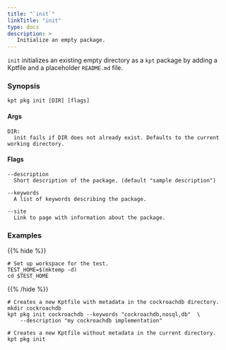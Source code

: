 ```yaml
---
title: "`init`"
linkTitle: "init"
type: docs
description: >
   Initialize an empty package.
---
```

<!--mdtogo:Short
    Initialize an empty package.
-->

`init` initializes an existing empty directory as a `kpt` package by adding
a Kptfile and a placeholder `README.md` file.

### Synopsis
<!--mdtogo:Long-->
```
kpt pkg init [DIR] [flags]
```

#### Args

```
DIR:
  init fails if DIR does not already exist. Defaults to the current working directory.
```

#### Flags

```
--description
  Short description of the package. (default "sample description")

--keywords
  A list of keywords describing the package.

--site
  Link to page with information about the package.
```
<!--mdtogo-->

### Examples

{{% hide %}}

<!-- @makeWorkplace @verifyExamples-->
```
# Set up workspace for the test.
TEST_HOME=$(mktemp -d)
cd $TEST_HOME
```

{{% /hide %}}

<!--mdtogo:Examples-->

<!-- @pkgInit @verifyStaleExamples-->
```shell
# Creates a new Kptfile with metadata in the cockroachdb directory.
mkdir cockroachdb
kpt pkg init cockroachdb --keywords "cockroachdb,nosql,db"  \
    --description "my cockroachdb implementation"
```

```shell
# Creates a new Kptfile without metadata in the current directory.
kpt pkg init
```
<!--mdtogo-->

